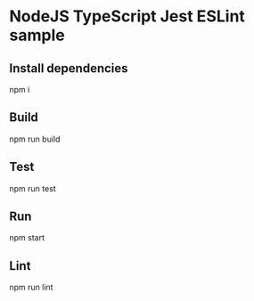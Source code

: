 # NodeJS TypeScript Jest ESLint sample

## Install dependencies

npm i

## Build

npm run build

## Test

npm run test

## Run

npm start

## Lint

npm run lint
